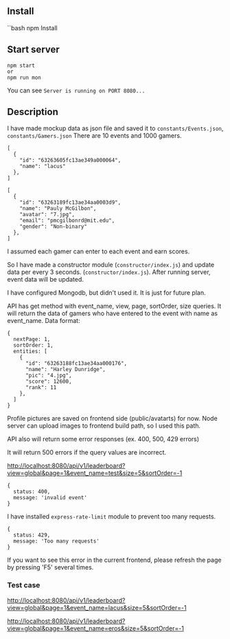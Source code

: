 ## Install

``bash
npm Install

## Start server

```
npm start
or
npm run mon
```

You can see `Server is running on PORT 8080...`

## Description

I have made mockup data as json file and saved it to `constants/Events.json`, `constants/Gamers.json`
There are 10 events and 1000 gamers.

```
[
  {
    "id": "63263605fc13ae349a000064",
    "name": "lacus"
  },
]
```

```
[
  {
    "id": "63263189fc13ae34aa0003d9",
    "name": "Pauly McGilbon",
    "avatar": "7.jpg",
    "email": "pmcgilbonrd@mit.edu",
    "gender": "Non-binary"
  },
]
```

I assumed each gamer can enter to each event and earn scores.

So I have made a constructor module (`constructor/index.js`) and update data per every 3 seconds. (`constructor/index.js`).
After running server, event data will be updated.

I have configured Mongodb, but didn't used it. It is just for future plan.

API has get method with event_name, view, page, sortOrder, size queries.
It will return the data of gamers who have entered to the event with name as event_name.
Data format:

```
{
  nextPage: 1,
  sortOrder: 1,
  entities: [
    {
      "id": "63263188fc13ae34aa000176",
      "name": "Harley Dunridge",
      "pic": "4.jpg",
      "score": 12600,
      "rank": 11
    },
  ]
}
```

Profile pictures are saved on frontend side (public/avatarts) for now.
Node server can upload images to frontend build path, so I used this path.

API also will return some error responses (ex. 400, 500, 429 errors)

It will return 500 errors if the query values are incorrect.

[http://localhost:8080/api/v1/leaderboard?view=global&page=1&event_name=test&size=5&sortOrder=-1](http://localhost:8080/api/v1/leaderboard?view=global&page=1&event_name=test&size=5&sortOrder=-1)

```
{
  status: 400,
  message: 'invalid event'
}
```

I have installed `express-rate-limit` module to prevent too many requests.

```
{
  status: 429,
  message: 'Too many requests'
}
```

If you want to see this error in the current frontend, please refresh the page by pressing 'F5' several times.

### Test case

[http://localhost:8080/api/v1/leaderboard?view=global&page=1&event_name=lacus&size=5&sortOrder=-1](http://localhost:8080/api/v1/leaderboard?view=global&page=1&event_name=lacus&size=5&sortOrder=-1)

[http://localhost:8080/api/v1/leaderboard?view=global&page=1&event_name=eros&size=5&sortOrder=-1](http://localhost:8080/api/v1/leaderboard?view=global&page=1&event_name=eros&size=5&sortOrder=-1)
